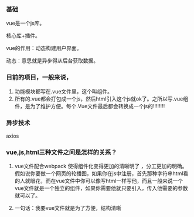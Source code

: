 
### 基础

vue是一个js库。

核心库+插件。

vue的作用：动态构建用户界面。

动态：意思就是异步得从后台获取数据。

### 目前的项目，一般来说，
1. 功能模块都写在.vue文件里，这个叫组件。
2. 所有的.vue都会打包成一个js，然后html引入这个js就ok了。之所以写.vue组件，是为了维护方便。每个.Vue文件最后都会转换成一个js的!!!!!!!!


### 异步技术

axios

### vue,js,html三种文件之间是怎样的关系？

1. vue文件配合webpack  使得组件化变得更加的清晰明了 ，分工更加的明确。假如说你要做一个网页的轮播图，如果你在js中注册，首先那种字符串html看的人就眼花，而在vue文件中你可以像写html一样写他，而且一般来说一个vue文件就是一个独立的组件，如果你需要他就只要引入，传入他需要的参数就可以了。
   
2. 一句话：我要vue文件就是为了方便，结构清晰
   
